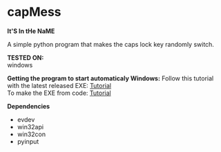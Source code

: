 # capMess
**It'S In tHe NaME**

A simple python program that makes the caps lock key randomly switch.

**TESTED ON:**<br>
  windows
  
**Getting the program to start automaticaly Windows:**
Follow this tutorial with the latest released EXE: [Tutorial](https://support.microsoft.com/en-us/windows/add-an-app-to-run-automatically-at-startup-in-windows-10-150da165-dcd9-7230-517b-cf3c295d89dd)<br>
To make the EXE from code: [Tutorial](https://datatofish.com/executable-pyinstaller/)

**Dependencies**
  * evdev<br>
  * win32api<br>
  * win32con<br>
  * pyinput<br>
